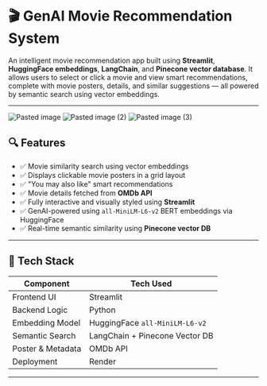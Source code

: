 # 🎬 GenAI Movie Recommendation System

An intelligent movie recommendation app built using **Streamlit**, **HuggingFace embeddings**, **LangChain**, and **Pinecone vector database**. It allows users to select or click a movie and view smart recommendations, complete with movie posters, details, and similar suggestions — all powered by semantic search using vector embeddings.

---
![Pasted image](https://github.com/user-attachments/assets/39812a9d-1190-4a20-8cfa-506ada1f54b1)
![Pasted image (2)](https://github.com/user-attachments/assets/416d6244-956a-445a-a689-b222121eab93)
![Pasted image (3)](https://github.com/user-attachments/assets/00cab339-730c-41ef-8027-6f4a19d1bfc5)

## 🔍 Features

- ✅ Movie similarity search using vector embeddings
- ✅ Displays clickable movie posters in a grid layout
- ✅ "You may also like" smart recommendations
- ✅ Movie details fetched from **OMDb API**
- ✅ Fully interactive and visually styled using **Streamlit**
- ✅ GenAI-powered using `all-MiniLM-L6-v2` BERT embeddings via HuggingFace
- ✅ Real-time semantic similarity using **Pinecone vector DB**

---

## 🧠 Tech Stack

| Component           | Tech Used                              |
|--------------------|-----------------------------------------|
| Frontend UI        | Streamlit                               |
| Backend Logic      | Python                                  |
| Embedding Model    | HuggingFace `all-MiniLM-L6-v2`          |
| Semantic Search    | LangChain + Pinecone Vector DB          |
| Poster & Metadata  | OMDb API                                |
| Deployment         | Render                                   |

---
